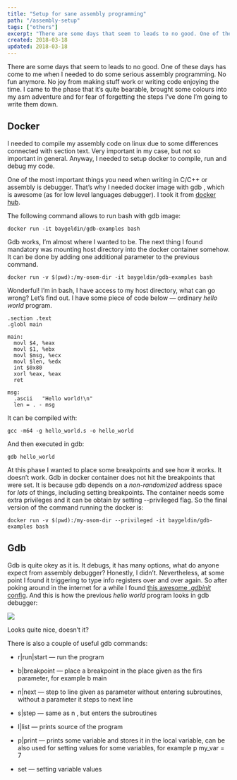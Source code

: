```yaml
---
title: "Setup for sane assembly programming"
path: "/assembly-setup"
tags: ["others"]
excerpt: "There are some days that seem to leads to no good. One of these days has come to me when I needed to do some serious assembly programming."
created: 2018-03-18
updated: 2018-03-18
---
```


There are some days that seem to leads to no good. One of these days has come to me when I needed to do some serious assembly programming. No fun anymore. No joy from making stuff work or writing code enjoying the time. I came to the phase that it’s quite bearable, brought some colours into my asm adventure and for fear of forgetting the steps I’ve done I’m going to write them down.

## Docker

I needed to compile my assembly code on linux due to some differences connected with section text. Very important in my case, but not so important in general. Anyway, I needed to setup docker to compile, run and debug my code.

One of the most important things you need when writing in C/C++ or assembly is debugger. That’s why I needed docker image with gdb , which is awesome (as for low level languages debugger). I took it from [docker hub](https://hub.docker.com/r/baygeldin/gdb-examples/).

The following command allows to run bash with gdb image:

    docker run -it baygeldin/gdb-examples bash

Gdb works, I’m almost where I wanted to be. The next thing I found mandatory was mounting host directory into the docker container somehow. It can be done by adding one additional parameter to the previous command.

    docker run -v $(pwd):/my-osom-dir -it baygeldin/gdb-examples bash

Wonderful! I’m in bash, I have access to my host directory, what can go wrong? Let’s find out. I have some piece of code below — ordinary _hello world_ program.

    .section .text
    .globl main

    main:
      movl $4, %eax
      movl $1, %ebx
      movl $msg, %ecx
      movl $len, %edx
      int $0x80
      xorl %eax, %eax
      ret

    msg:
      .ascii   "Hello world!\n"
      len = . - msg

It can be compiled with:

    gcc -m64 -g hello_world.s -o hello_world

And then executed in gdb:

    gdb hello_world

At this phase I wanted to place some breakpoints and see how it works. It doesn’t work. Gdb in docker container does not hit the breakpoints that were set. It is because gdb depends on a _non_-_randomized_ address space for _lots_ of things, including setting breakpoints. The container needs some extra privileges and it can be obtain by setting --privileged flag. So the final version of the command running the docker is:

    docker run -v $(pwd):/my-osom-dir --privileged -it baygeldin/gdb-examples bash

## Gdb

Gdb is quite okey as it is. It debugs, it has many options, what do anyone expect from assembly debugger? Honestly, I didn’t. Nevertheless, at some point I found it triggering to type info registers over and over again. So after poking around in the internet for a while I found [this awesome ._gdbinit_ config](https://github.com/cyrus-and/gdb-dashboard). And this is how the previous _hello world_ program looks in gdb debugger:

![](https://cdn-images-1.medium.com/max/2764/1*7axQWHPDU5LqUjs5Msd2VQ.png)

Looks quite nice, doesn’t it?

There is also a couple of useful gdb commands:

- r|run|start — run the program

- b|breakpoint — place a breakpoint in the place given as the firs parameter, for example b main

- n|next — step to line given as parameter without entering subroutines, without a parameter it steps to next line

- s|step — same as n , but enters the subroutines

- l|list — prints source of the program

- p|print — prints some variable and stores it in the local variable, can be also used for setting values for some variables, for example p my_var = 7

- set — setting variable values
